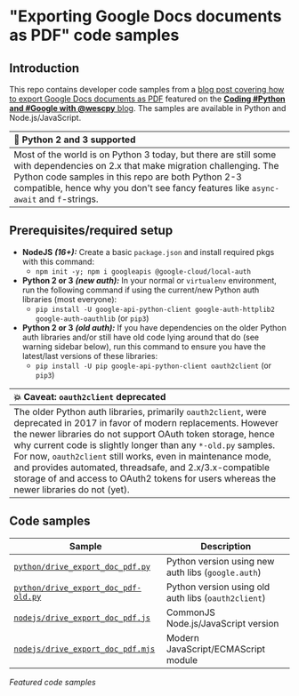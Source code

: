 # "Exporting Google Docs documents as PDF" code samples

## Introduction
This repo contains developer code samples from a [blog post covering how to export Google Docs documents as PDF](https://dev.to/wescpy/export-google-docs-as-pdf-without-the-docs-api-9o4) featured on the [**Coding #Python and #Google with @wescpy** blog](https://dev.to/wescpy). The samples are available in Python and Node.js/JavaScript.

| :memo: Python 2 and 3 supported |
|:---------------------------|
| Most of the world is on Python 3 today, but there are still some with dependencies on 2.x that make migration challenging. The Python code samples in this repo are both Python 2-3 compatible, hence why you don't see fancy features like `async-await` and `f`-strings. |


## Prerequisites/required setup
- **NodeJS** ***(16+):*** Create a basic `package.json` and install required pkgs with this command:
    - `npm init -y; npm i googleapis @google-cloud/local-auth`
- **Python 2 or 3** ***(_new auth_):*** In your normal or `virtualenv` environment, run the following command if using the current/new Python auth libraries (most everyone):
    - `pip install -U google-api-python-client google-auth-httplib2 google-auth-oauthlib` (or `pip3`)
- **Python 2 or 3** ***(_old auth_):*** If you have dependencies on the older Python auth libraries and/or still have old code lying around that do (see warning sidebar below), run this command to ensure you have the latest/last versions of these libraries:
    - `pip install -U pip google-api-python-client oauth2client` (or `pip3`)

| :boom: Caveat: `oauth2client` deprecated |
|:---------------------------|
| The older Python auth libraries, primarily `oauth2client`, were deprecated in 2017 in favor of modern replacements. However the newer libraries do not support OAuth token storage, hence why current code is slightly longer than any `*-old.py` samples. For now, `oauth2client` still works, even in maintenance mode, and provides automated, threadsafe, and 2.x/3.x-compatible storage of and access to OAuth2 tokens for users whereas the newer libraries do not (yet). |


## Code samples
Sample | Description
--- | ---
[`python/drive_export_doc_pdf.py`](python/drive_export_doc_pdf.py) | Python version using new auth libs (`google.auth`)
[`python/drive_export_doc_pdf-old.py`](python/drive_export_doc_pdf-old.py) | Python version using old auth libs (`oauth2client`)
[`nodejs/drive_export_doc_pdf.js`](nodejs/drive_export_doc_pdf.js) | CommonJS Node.js/JavaScript version
[`nodejs/drive_export_doc_pdf.mjs`](nodejs/drive_export_doc_pdf.mjs) | Modern JavaScript/ECMAScript module
<figcaption><i>Featured code samples</i></figcaption>

